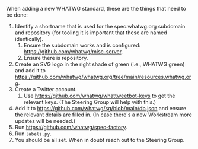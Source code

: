 When adding a new WHATWG standard, these are the things that need to be done:

1. Identify a shortname that is used for the spec.whatwg.org subdomain and repository (for tooling it is important that these are named identically).
   1. Ensure the subdomain works and is configured: https://github.com/whatwg/misc-server.
   1. Ensure there is repository.
1. Create an SVG logo in the right shade of green (i.e., WHATWG green) and add it to https://github.com/whatwg/whatwg.org/tree/main/resources.whatwg.org.
1. Create a Twitter account.
   1. Use https://github.com/whatwg/whattweetbot-keys to get the relevant keys. (The Steering Group will help with this.)
1. Add it to https://github.com/whatwg/sg/blob/main/db.json and ensure the relevant details are filled in. (In case there's a new Workstream more updates will be needed.)
1. Run https://github.com/whatwg/spec-factory.
1. Run `labels.py`.
1. You should be all set. When in doubt reach out to the Steering Group.
